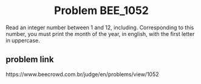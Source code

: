 <h1 align="center" id="title">Problem BEE_1052</h1>

<p id="description">Read an integer number between 1 and 12, including. Corresponding to this number, you must print the month of the year, in english, with the first letter in uppercase.</p>



<h2> problem  link </h2>

<p>https://www.beecrowd.com.br/judge/en/problems/view/1052</p>
